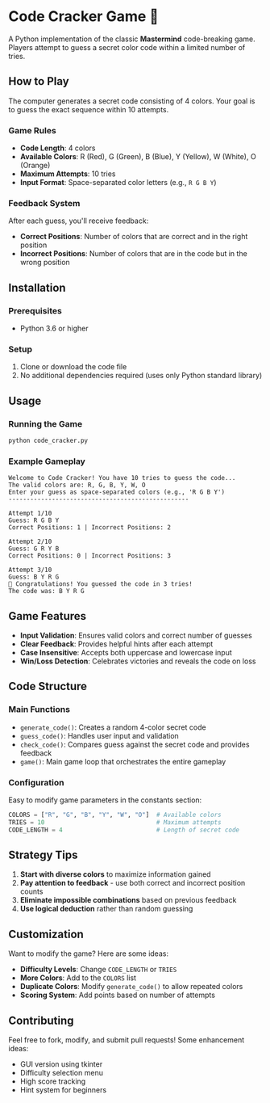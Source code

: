 # Code Cracker Game 🎯

A Python implementation of the classic **Mastermind** code-breaking game. Players attempt to guess a secret color code within a limited number of tries.

## How to Play

The computer generates a secret code consisting of 4 colors. Your goal is to guess the exact sequence within 10 attempts.

### Game Rules

- **Code Length**: 4 colors
- **Available Colors**: R (Red), G (Green), B (Blue), Y (Yellow), W (White), O (Orange)
- **Maximum Attempts**: 10 tries
- **Input Format**: Space-separated color letters (e.g., `R G B Y`)

### Feedback System

After each guess, you'll receive feedback:
- **Correct Positions**: Number of colors that are correct and in the right position
- **Incorrect Positions**: Number of colors that are in the code but in the wrong position

## Installation

### Prerequisites
- Python 3.6 or higher

### Setup
1. Clone or download the code file
2. No additional dependencies required (uses only Python standard library)

## Usage

### Running the Game
```bash
python code_cracker.py
```

### Example Gameplay
```
Welcome to Code Cracker! You have 10 tries to guess the code...
The valid colors are: R, G, B, Y, W, O
Enter your guess as space-separated colors (e.g., 'R G B Y')
--------------------------------------------------

Attempt 1/10
Guess: R G B Y
Correct Positions: 1 | Incorrect Positions: 2

Attempt 2/10
Guess: G R Y B
Correct Positions: 0 | Incorrect Positions: 3

Attempt 3/10
Guess: B Y R G
🎉 Congratulations! You guessed the code in 3 tries!
The code was: B Y R G
```

## Game Features

- **Input Validation**: Ensures valid colors and correct number of guesses
- **Clear Feedback**: Provides helpful hints after each attempt
- **Case Insensitive**: Accepts both uppercase and lowercase input
- **Win/Loss Detection**: Celebrates victories and reveals the code on loss

## Code Structure

### Main Functions

- `generate_code()`: Creates a random 4-color secret code
- `guess_code()`: Handles user input and validation
- `check_code()`: Compares guess against the secret code and provides feedback
- `game()`: Main game loop that orchestrates the entire gameplay

### Configuration

Easy to modify game parameters in the constants section:
```python
COLORS = ["R", "G", "B", "Y", "W", "O"]  # Available colors
TRIES = 10                               # Maximum attempts
CODE_LENGTH = 4                          # Length of secret code
```

## Strategy Tips

1. **Start with diverse colors** to maximize information gained
2. **Pay attention to feedback** - use both correct and incorrect position counts
3. **Eliminate impossible combinations** based on previous feedback
4. **Use logical deduction** rather than random guessing

## Customization

Want to modify the game? Here are some ideas:

- **Difficulty Levels**: Change `CODE_LENGTH` or `TRIES`
- **More Colors**: Add to the `COLORS` list
- **Duplicate Colors**: Modify `generate_code()` to allow repeated colors
- **Scoring System**: Add points based on number of attempts

## Contributing

Feel free to fork, modify, and submit pull requests! Some enhancement ideas:
- GUI version using tkinter
- Difficulty selection menu
- High score tracking
- Hint system for beginners